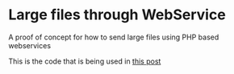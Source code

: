 # Large files through WebService
A proof of concept for how to send large files using PHP based webservices

This is the code that is being used in [this post](https://academy.leewayweb.com/como-enviar-archivos-grandes-a-traves-de-webservices/)

